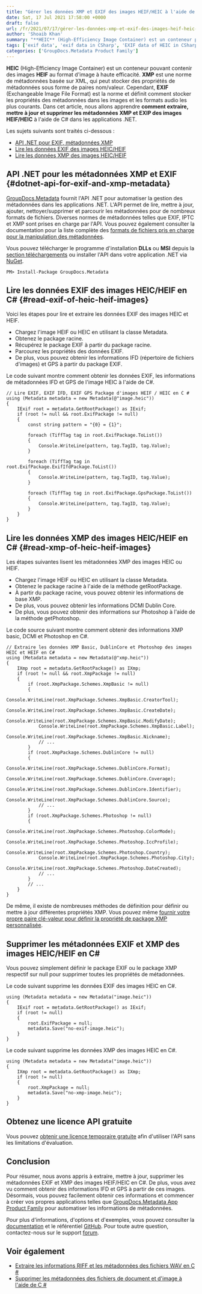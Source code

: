 ```yaml
---
title: "Gérer les données XMP et EXIF des images HEIF/HEIC à l'aide de C#"
date: Sat, 17 Jul 2021 17:58:00 +0000
draft: false
url: /fr/2021/07/17/gérer-les-données-xmp-et-exif-des-images-heif-heic-en-utilisant-csharp/
author: 'Shoaib Khan'
summary: "**HEIC** (High-Efficiency Image Container) est un conteneur pouvant contenir des images **HEIF** au format d'image à haute efficacité. **XMP** est une norme de métadonnées basée sur XML, qui peut stocker des propriétés de métadonnées sous forme de paires nom/valeur. Cependant, **EXIF** (Exchangeable Image File Format) est la norme et définit comment stocker les propriétés des métadonnées dans les images et les formats audio les plus courants. Dans cet article, nous allons apprendre **comment extraire, mettre à jour et supprimer les métadonnées XMP et EXIP des images HEIF/HEIC** à l'aide de C# dans les applications .NET."
tags: ['exif data', 'exif data in CSharp', 'EXIF data of HEIC in CSharp', 'XMP data in CSharp', 'XMP data of HEIC in CSharp', 'XMP metadata']
categories: ['GroupDocs.Metadata Product Family']
---
```


**HEIC** (High-Efficiency Image Container) est un conteneur pouvant contenir des images **HEIF** au format d'image à haute efficacité. **XMP** est une norme de métadonnées basée sur XML, qui peut stocker des propriétés de métadonnées sous forme de paires nom/valeur. Cependant, **EXIF** (Exchangeable Image File Format) est la norme et définit comment stocker les propriétés des métadonnées dans les images et les formats audio les plus courants. Dans cet article, nous allons apprendre **comment extraire, mettre à jour et supprimer les métadonnées XMP et EXIP des images HEIF/HEIC** à l'aide de C# dans les applications .NET.

Les sujets suivants sont traités ci-dessous :

* [API .NET pour EXIF, métadonnées XMP][1]
* [Lire les données EXIF des images HEIC/HEIF][2]
* [Lire les données XMP des images HEIC/HEIF][3]

## API .NET pour les métadonnées XMP et EXIF {#dotnet-api-for-exif-and-xmp-metadata}

[GroupDocs.Metadata][4] fournit l'API .NET pour automatiser la gestion des métadonnées dans les applications .NET. L'API permet de lire, mettre à jour, ajouter, nettoyer/supprimer et parcourir les métadonnées pour de nombreux formats de fichiers. Diverses normes de métadonnées telles que EXIF, IPTC et XMP sont prises en charge par l'API. Vous pouvez également consulter la documentation pour la liste complète des [formats de fichiers pris en charge pour la manipulation des métadonnées][5].

Vous pouvez télécharger le programme d'installation **DLLs** ou **MSI** depuis la [section téléchargements][6] ou installer l'API dans votre application .NET via [NuGet][7].

```
PM> Install-Package GroupDocs.Metadata
```

## Lire les données EXIF des images HEIC/HEIF en C# {#read-exif-of-heic-heif-images}

Voici les étapes pour lire et extraire les données EXIF des images HEIC et HEIF.

* Chargez l'image HEIF ou HEIC en utilisant la classe Metadata.
* Obtenez le package racine.
* Récupérez le package EXIF à partir du package racine.
* Parcourez les propriétés des données EXIF.
* De plus, vous pouvez obtenir les informations IFD (répertoire de fichiers d'images) et GPS à partir du package EXIF.

Le code suivant montre comment obtenir les données EXIF, les informations de métadonnées IFD et GPS de l'image HEIC à l'aide de C#.

```
// Lire EXIF, EXIF IFD, EXIF GPS Package d'images HEIF / HEIC en C #
using (Metadata metadata = new Metadata(@"image.heic"))
{
    IExif root = metadata.GetRootPackage() as IExif;
    if (root != null && root.ExifPackage != null)
    {
        const string pattern = "{0} = {1}";

        foreach (TiffTag tag in root.ExifPackage.ToList())
        {
            Console.WriteLine(pattern, tag.TagID, tag.Value);
        }

        foreach (TiffTag tag in root.ExifPackage.ExifIfdPackage.ToList())
        {
            Console.WriteLine(pattern, tag.TagID, tag.Value);
        }

        foreach (TiffTag tag in root.ExifPackage.GpsPackage.ToList())
        {
            Console.WriteLine(pattern, tag.TagID, tag.Value);
        }
    }
}
```

## Lire les données XMP des images HEIC/HEIF en C# {#read-xmp-of-heic-heif-images}

Les étapes suivantes lisent les métadonnées XMP des images HEIC ou HEIF.

* Chargez l'image HEIF ou HEIC en utilisant la classe Metadata.
* Obtenez le package racine à l'aide de la méthode getRootPackage.
* À partir du package racine, vous pouvez obtenir les informations de base XMP.
* De plus, vous pouvez obtenir les informations DCMI Dublin Core.
* De plus, vous pouvez obtenir des informations sur Photoshop à l'aide de la méthode getPhotoshop.

Le code source suivant montre comment obtenir des informations XMP basic, DCMI et Photoshop en C#.

```
// Extraire les données XMP Basic, DublinCore et Photoshop des images HEIC et HEIF en C#
using (Metadata metadata = new Metadata(@"xmp.heic"))
{
    IXmp root = metadata.GetRootPackage() as IXmp;
    if (root != null && root.XmpPackage != null)
    {
        if (root.XmpPackage.Schemes.XmpBasic != null)
        {
            Console.WriteLine(root.XmpPackage.Schemes.XmpBasic.CreatorTool);
            Console.WriteLine(root.XmpPackage.Schemes.XmpBasic.CreateDate);
            Console.WriteLine(root.XmpPackage.Schemes.XmpBasic.ModifyDate);
            Console.WriteLine(root.XmpPackage.Schemes.XmpBasic.Label);
            Console.WriteLine(root.XmpPackage.Schemes.XmpBasic.Nickname);
            // ...
        }
        if (root.XmpPackage.Schemes.DublinCore != null)
        {
            Console.WriteLine(root.XmpPackage.Schemes.DublinCore.Format);
            Console.WriteLine(root.XmpPackage.Schemes.DublinCore.Coverage);
            Console.WriteLine(root.XmpPackage.Schemes.DublinCore.Identifier);
            Console.WriteLine(root.XmpPackage.Schemes.DublinCore.Source);
            // ...
        }
        if (root.XmpPackage.Schemes.Photoshop != null)
        {
            Console.WriteLine(root.XmpPackage.Schemes.Photoshop.ColorMode);
            Console.WriteLine(root.XmpPackage.Schemes.Photoshop.IccProfile);
            Console.WriteLine(root.XmpPackage.Schemes.Photoshop.Country);
            Console.WriteLine(root.XmpPackage.Schemes.Photoshop.City);
            Console.WriteLine(root.XmpPackage.Schemes.Photoshop.DateCreated);
            // ... 
        }
        // ...
    }
}
```

De même, il existe de nombreuses méthodes de définition pour définir ou mettre à jour différentes propriétés XMP. Vous pouvez même [fournir votre propre paire clé-valeur pour définir la propriété de package XMP personnalisée][8].

## Supprimer les métadonnées EXIF et XMP des images HEIC/HEIF en C#

Vous pouvez simplement définir le package EXIF ou le package XMP respectif sur null pour supprimer toutes les propriétés de métadonnées.

Le code suivant supprime les données EXIF des images HEIC en C#.

```
using (Metadata metadata = new Metadata("image.heic"))
{
	IExif root = metadata.GetRootPackage() as IExif;
	if (root != null)
	{
		root.ExifPackage = null;
		metadata.Save("no-exif-image.heic");
	}
}
```

Le code suivant supprime les données XMP des images HEIC en C#.

```
using (Metadata metadata = new Metadata("image.heic"))
{
	IXmp root = metadata.GetRootPackage() as IXmp;
	if (root != null)
	{
		root.XmpPackage = null;
		metadata.Save("no-xmp-image.heic");
	}
}
```

## Obtenez une licence API gratuite

Vous pouvez [obtenir une licence temporaire gratuite][9] afin d'utiliser l'API sans les limitations d'évaluation.

## Conclusion

Pour résumer, nous avons appris à extraire, mettre à jour, supprimer les métadonnées EXIF et XMP des images HEIF/HEIC en C#. De plus, vous avez vu comment obtenir des informations IFD et GPS à partir de ces images. Désormais, vous pouvez facilement obtenir ces informations et commencer à créer vos propres applications telles que [GroupDocs.Metadata App Product Family][10] pour automatiser les informations de métadonnées.

Pour plus d'informations, d'options et d'exemples, vous pouvez consulter la [documentation][11] et le référentiel [GitHub][12]. Pour toute autre question, contactez-nous sur le support [forum][13].

## Voir également

* [Extraire les informations RIFF et les métadonnées des fichiers WAV en C #][14]
* [Supprimer les métadonnées des fichiers de document et d'image à l'aide de C #][15]







[1]: #dotnet-api-for-exif-and-xmp-metadata
[2]: #read-exif-of-heic-heif-images
[3]: #read-xmp-of-heic-heif-images
[4]: https://products.groupdocs.com/metadata
[5]: https://docs.groupdocs.com/metadata/net/supported-document-formats/
[6]: https://downloads.groupdocs.com/metadata
[7]: https://www.nuget.org/packages/groupdocs.metadata
[8]: https://docs.groupdocs.com/metadata/net/working-with-xmp-metadata/
[9]: https://purchase.groupdocs.com/temporary-license
[10]: https://products.groupdocs.app/metadata/family
[11]: https://docs.groupdocs.com/metadata/
[12]: https://github.com/groupdocs-metadata
[13]: https://forum.groupdocs.com/
[14]: https://blog.groupdocs.com/2021/03/05/extract-riff-info-and-metadata-of-wav-files-in-csharp/
[15]: https://blog.groupdocs.com/2020/12/29/remove-metadata-of-documents-and-images-using-csharp/


